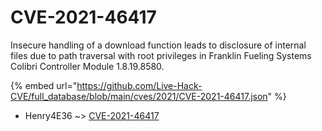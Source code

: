 # CVE-2021-46417

Insecure handling of a download function leads to disclosure of internal files due to path traversal with root privileges in Franklin Fueling Systems Colibri Controller Module 1.8.19.8580.

{% embed url="https://github.com/Live-Hack-CVE/full_database/blob/main/cves/2021/CVE-2021-46417.json" %}


* Henry4E36 ~> [CVE-2021-46417](https://www.alice-snow.ru/2021/database/cve-2021-46417/cve-2021-46417-henry4e36)